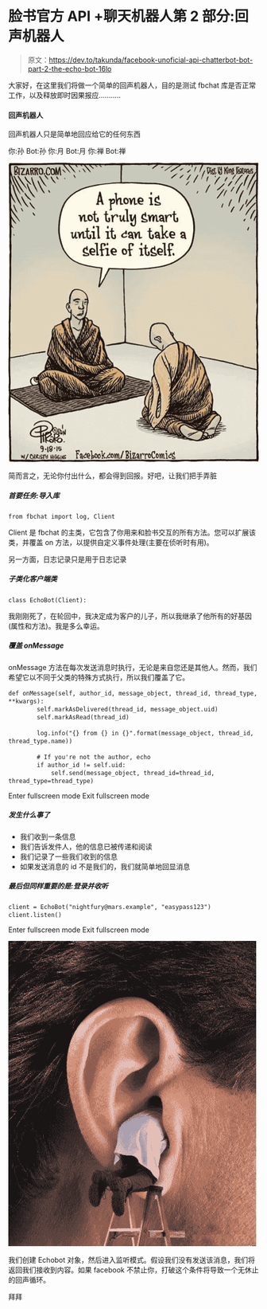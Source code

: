 # 脸书官方 API +聊天机器人第 2 部分:回声机器人

> 原文：<https://dev.to/takunda/facebook-unoficial-api-chatterbot-bot-part-2-the-echo-bot-16lo>

大家好，在这里我们将做一个简单的回声机器人，目的是测试 fbchat 库是否正常工作，以及释放即时因果报应...........

#### 回声机器人

回声机器人只是简单地回应给它的任何东西

你:孙
Bot:孙
你:月
Bot:月
你:禅
Bot:禅

[![Some random zen joke](img/621eacce032f08636a2420d68a440c72.png)](https://res.cloudinary.com/practicaldev/image/fetch/s--i-uR0fux--/c_limit%2Cf_auto%2Cfl_progressive%2Cq_auto%2Cw_880/https://i.pinimg.com/originals/3c/18/c2/3c18c2c1ae018b6f2e830e7afe95184a.jpg)

简而言之，无论你付出什么，都会得到回报。好吧，让我们把手弄脏

##### 首要任务:导入库

`from fbchat import log, Client`

Client 是 fbchat 的主类，它包含了你用来和脸书交互的所有方法。您可以扩展该类，并覆盖 on 方法，以提供自定义事件处理(主要在侦听时有用)。

另一方面，日志记录只是用于日志记录

##### 子类化客户端类

`class EchoBot(Client):`

我刚刚死了，在轮回中，我决定成为客户的儿子，所以我继承了他所有的好基因(属性和方法)。我是多么幸运。

##### 覆盖 onMessage

onMessage 方法在每次发送消息时执行，无论是来自您还是其他人。然而，我们希望它以不同于父类的特殊方式执行，所以我们覆盖了它。

```
def onMessage(self, author_id, message_object, thread_id, thread_type, **kwargs):
        self.markAsDelivered(thread_id, message_object.uid)
        self.markAsRead(thread_id)

        log.info("{} from {} in {}".format(message_object, thread_id, thread_type.name))

        # If you're not the author, echo
        if author_id != self.uid:
            self.send(message_object, thread_id=thread_id, thread_type=thread_type) 
```

Enter fullscreen mode Exit fullscreen mode

##### 发生什么事了

*   我们收到一条信息
*   我们告诉发件人，他的信息已被传递和阅读
*   我们记录了一些我们收到的信息
*   如果发送消息的 id 不是我们的，我们就简单地回显消息

##### 最后但同样重要的是:登录并收听

```
client = EchoBot("nightfury@mars.example", "easypass123")
client.listen() 
```

Enter fullscreen mode Exit fullscreen mode

[![Ear cleansing](img/a12f58d568f7db7cfa1eb7f23ec3c1bf.png)](https://res.cloudinary.com/practicaldev/image/fetch/s--MoptS4mS--/c_limit%2Cf_auto%2Cfl_progressive%2Cq_auto%2Cw_880/https://www.askideas.com/media/15/Ear-Cleaning-Funny-Picture.jpg)

我们创建 Echobot 对象，然后进入监听模式。假设我们没有发送该消息，我们将返回我们接收到内容。如果 facebook 不禁止你，打破这个条件将导致一个无休止的回声循环。

拜拜